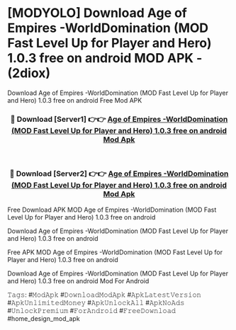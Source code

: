 # [MODYOLO] Download Age of Empires -WorldDomination (MOD Fast Level Up for Player and Hero) 1.0.3 free on android MOD APK - (2diox)
Download Age of Empires -WorldDomination (MOD Fast Level Up for Player and Hero) 1.0.3 free on android Free Mod APK

<div align="center">
<h3>🔴 Download [Server1] 👉👉 <a href="https://apk-comot.site?title=Age_of_Empires_-WorldDomination_(MOD_Fast_Level_Up_for_Player_and_Hero)_1.0.3_free_on_android">Age of Empires -WorldDomination (MOD Fast Level Up for Player and Hero) 1.0.3 free on android Mod Apk</a></h3><br>

<h3>🔴 Download [Server2] 👉👉 <a href="https://apk-comot.site?title=Age_of_Empires_-WorldDomination_(MOD_Fast_Level_Up_for_Player_and_Hero)_1.0.3_free_on_android">Age of Empires -WorldDomination (MOD Fast Level Up for Player and Hero) 1.0.3 free on android Mod Apk</a></h3>
</div>


Free Download APK MOD Age of Empires -WorldDomination (MOD Fast Level Up for Player and Hero) 1.0.3 free on android

Download Age of Empires -WorldDomination (MOD Fast Level Up for Player and Hero) 1.0.3 free on android 

Free APK MOD Age of Empires -WorldDomination (MOD Fast Level Up for Player and Hero) 1.0.3 free on android 

Download Age of Empires -WorldDomination (MOD Fast Level Up for Player and Hero) 1.0.3 free on android Mod For Android

𝚃𝚊𝚐𝚜: #𝙼𝚘𝚍𝙰𝚙𝚔 #𝙳𝚘𝚠𝚗𝚕𝚘𝚊𝚍𝙼𝚘𝚍𝙰𝚙𝚔 #𝙰𝚙𝚔𝙻𝚊𝚝𝚎𝚜𝚝𝚅𝚎𝚛𝚜𝚒𝚘𝚗 #𝙰𝚙𝚔𝚄𝚗𝚕𝚒𝚖𝚒𝚝𝚎𝚍𝙼𝚘𝚗𝚎𝚢 #𝙰𝚙𝚔𝚄𝚗𝚕𝚘𝚌𝚔𝙰𝚕𝚕 #𝙰𝚙𝚔𝙽𝚘𝙰𝚍𝚜 #𝚄𝚗𝚕𝚘𝚌𝚔𝙿𝚛𝚎𝚖𝚒𝚞𝚖 #𝙵𝚘𝚛𝙰𝚗𝚍𝚛𝚘𝚒𝚍 #𝙵𝚛𝚎𝚎𝙳𝚘𝚠𝚗𝚕𝚘𝚊𝚍 #home_design_mod_apk